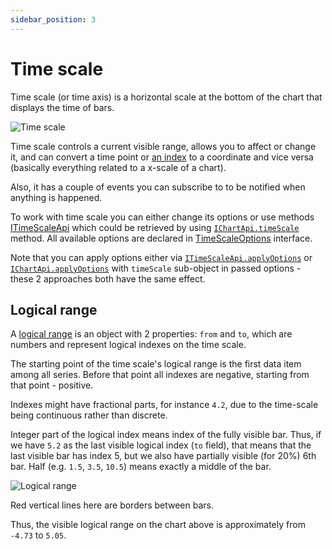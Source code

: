 ```yaml
---
sidebar_position: 3
---
```


# Time scale

Time scale (or time axis) is a horizontal scale at the bottom of the chart that displays the time of bars.

![Time scale](/img/time-scale.png "Time scale")

Time scale controls a current visible range, allows you to affect or change it, and can convert a time point or [an index](/api#logical) to a coordinate and vice versa (basically everything related to a x-scale of a chart).

Also, it has a couple of events you can subscribe to to be notified when anything is happened.

To work with time scale you can either change its options or use methods [ITimeScaleApi](/api/interfaces/ITimeScaleApi) which could be retrieved by using [`IChartApi.timeScale`](/api/interfaces/IChartApi#timescale) method.
All available options are declared in [TimeScaleOptions](/api/interfaces/TimeScaleOptions) interface.

Note that you can apply options either via [`ITimeScaleApi.applyOptions`](/api/interfaces/ITimeScaleApi#applyoptions) or [`IChartApi.applyOptions`](/api/interfaces/IChartApi#applyoptions) with `timeScale` sub-object in passed options - these 2 approaches both have the same effect.

## Logical range

A [logical range](/api#logicalrange) is an object with 2 properties: `from` and `to`, which are numbers and represent logical indexes on the time scale.

The starting point of the time scale's logical range is the first data item among all series.
Before that point all indexes are negative, starting from that point - positive.

Indexes might have fractional parts, for instance `4.2`, due to the time-scale being continuous rather than discrete.

Integer part of the logical index means index of the fully visible bar.
Thus, if we have `5.2` as the last visible logical index (`to` field), that means that the last visible bar has index 5, but we also have partially visible (for 20%) 6th bar.
Half (e.g. `1.5`, `3.5`, `10.5`) means exactly a middle of the bar.

![Logical range](/img/logical-range.png "Logical range")

Red vertical lines here are borders between bars.

Thus, the visible logical range on the chart above is approximately from `-4.73` to `5.05`.
